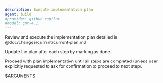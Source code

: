 ```yaml
---
description: Execute implementation plan
agent: build
#provider: github_copilot
#model: gpt-4.1
---
```


Review and execute the implementation plan detailed in
@doc/changes/current/current-plan.md

Update the plan after each step by marking as done. 

Proceed with plan implementation until all steps are completed (unless user explicitly requested to ask for confirmation to proceed to next step).

$ARGUMENTS 
